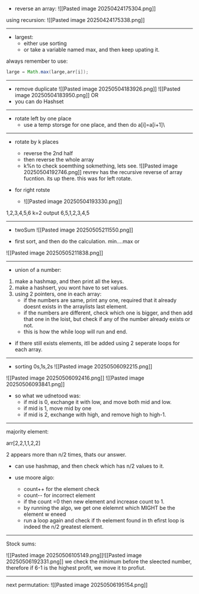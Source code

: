 
- reverse an array:
![[Pasted image 20250424175304.png]]

using recursion:
![[Pasted image 20250424175338.png]]


---

- largest:
	- either use sorting
	- or take a variable named max, and then keep upating it.

always remember to use:
```java
large = Math.max(large,arr[i]);
```

---

- remove duplicate
![[Pasted image 20250504183926.png]]
![[Pasted image 20250504183950.png]]
OR
- you can do Hashset

---

- rotate left by one place
	- use a temp storsge for one place, and then do a[i]=a[i+1]\

---
- rotate by k places
	- reverse the 2nd half
	- then reverse the whole array
	- k%n to check soemthing sokmething, lets see.
![[Pasted image 20250504192746.png]]
revrev has the recursive reverse of array fucntion. its up there.
this was for left rotate.

- for right rotste
	- ![[Pasted image 20250504193330.png]]

1,2,3,4,5,6
k=2
output
6,5,1,2,3,4,5


---

- twoSum
![[Pasted image 20250505211550.png]]

- first sort, and then do the calculation. min....max
or

![[Pasted image 20250505211838.png]]


---


- union of a number:
1. make a hashmap, and then print all the keys.
2. make a hashsert, you wont have to set values.
3. using 2 pointers, one in each array:
	- if the numbers are same, print any one, required that it already doesnt exists in the arraylists last element.
	- if the numbers are different, check which one is bigger, and then add that one in the loist, but check if any of the number already exists or not.
	- this is how the while loop will run and end.
- if there still exists elements, itll be added using 2 seperate loops for each array.

---

- sorting 0s,1s,2s
![[Pasted image 20250506092215.png]]

![[Pasted image 20250506092416.png]]
![[Pasted image 20250506093841.png]]
- so what we udnetood was:
	- if mid is 0, exchange it with low, and move both mid and low.
	- if mid is 1, move mid by one
	- if mid is 2, exchange with high, and remove high to high-1.

---


majority element:

arr[2,2,1,1,2,2]

2 appears more than n/2 times, thats our answer.

- can use hashmap, and then check which has n/2 values to it.


- use moore algo:
	- count++ for the element check 
	- count-- for incorrect element
	- if the count =0 then new element and increase count to 1.
	- by running the algo, we get one elelemnt which MIGHT be the element w eneed
	- run a loop again and check if th eelement found in th efirst loop is indeed the n/2 greatest element.
---

Stock sums:

![[Pasted image 20250506105149.png]]![[Pasted image 20250506192331.png]]
we check the minimum before the sleected number, therefore if 6-1 is the highest profit, we move it to profiut.


---

next permutation:
![[Pasted image 20250506195154.png]]
